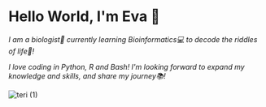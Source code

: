 # Hello World, I'm Eva 👋

*I am a biologist🌱 currently learning Bioinformatics💻 to decode the riddles of life🧩!*

*I love coding in Python, R and Bash! I'm looking forward to expand my knowledge and skills, and share my journey📚!*

![teri (1)](https://github.com/user-attachments/assets/3c214c5e-a12f-46d5-88c0-fa2f7a42a23f)


